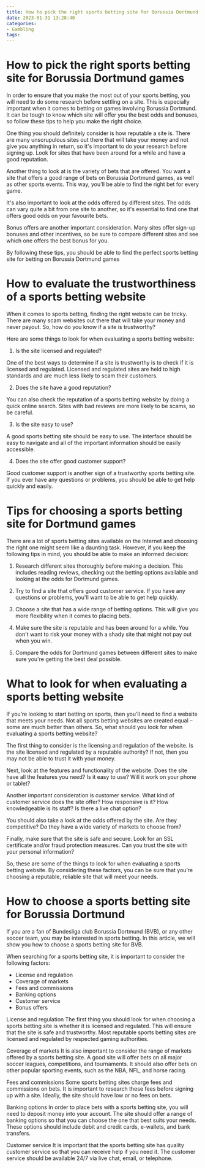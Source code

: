 ```yaml
---
title: How to pick the right sports betting site for Borussia Dortmund games 
date: 2023-01-31 13:28:40
categories:
- Gambling
tags:
---
```



#  How to pick the right sports betting site for Borussia Dortmund games 

In order to ensure that you make the most out of your sports betting, you will need to do some research before settling on a site. This is especially important when it comes to betting on games involving Borussia Dortmund. It can be tough to know which site will offer you the best odds and bonuses, so follow these tips to help you make the right choice.

One thing you should definitely consider is how reputable a site is. There are many unscrupulous sites out there that will take your money and not give you anything in return, so it's important to do your research before signing up. Look for sites that have been around for a while and have a good reputation.

Another thing to look at is the variety of bets that are offered. You want a site that offers a good range of bets on Borussia Dortmund games, as well as other sports events. This way, you'll be able to find the right bet for every game.

It's also important to look at the odds offered by different sites. The odds can vary quite a bit from one site to another, so it's essential to find one that offers good odds on your favourite bets.

Bonus offers are another important consideration. Many sites offer sign-up bonuses and other incentives, so be sure to compare different sites and see which one offers the best bonus for you.

By following these tips, you should be able to find the perfect sports betting site for betting on Borussia Dortmund games

#  How to evaluate the trustworthiness of a sports betting website 

When it comes to sports betting, finding the right website can be tricky. There are many scam websites out there that will take your money and never payout. So, how do you know if a site is trustworthy?

Here are some things to look for when evaluating a sports betting website:

1. Is the site licensed and regulated?

One of the best ways to determine if a site is trustworthy is to check if it is licensed and regulated. Licensed and regulated sites are held to high standards and are much less likely to scam their customers.

2. Does the site have a good reputation?

You can also check the reputation of a sports betting website by doing a quick online search. Sites with bad reviews are more likely to be scams, so be careful.

3. Is the site easy to use?

A good sports betting site should be easy to use. The interface should be easy to navigate and all of the important information should be easily accessible.

4. Does the site offer good customer support?

Good customer support is another sign of a trustworthy sports betting site. If you ever have any questions or problems, you should be able to get help quickly and easily.

#  Tips for choosing a sports betting site for Dortmund games 

There are a lot of sports betting sites available on the Internet and choosing the right one might seem like a daunting task. However, if you keep the following tips in mind, you should be able to make an informed decision:

1. Research different sites thoroughly before making a decision. This includes reading reviews, checking out the betting options available and looking at the odds for Dortmund games.

2. Try to find a site that offers good customer service. If you have any questions or problems, you'll want to be able to get help quickly.

3. Choose a site that has a wide range of betting options. This will give you more flexibility when it comes to placing bets.

4. Make sure the site is reputable and has been around for a while. You don't want to risk your money with a shady site that might not pay out when you win.

5. Compare the odds for Dortmund games between different sites to make sure you're getting the best deal possible.

#  What to look for when evaluating a sports betting website 

If you’re looking to start betting on sports, then you’ll need to find a website that meets your needs. Not all sports betting websites are created equal – some are much better than others. So, what should you look for when evaluating a sports betting website?

The first thing to consider is the licensing and regulation of the website. Is the site licensed and regulated by a reputable authority? If not, then you may not be able to trust it with your money.

Next, look at the features and functionality of the website. Does the site have all the features you need? Is it easy to use? Will it work on your phone or tablet?

Another important consideration is customer service. What kind of customer service does the site offer? How responsive is it? How knowledgeable is its staff? Is there a live chat option?

You should also take a look at the odds offered by the site. Are they competitive? Do they have a wide variety of markets to choose from?

Finally, make sure that the site is safe and secure. Look for an SSL certificate and/or fraud protection measures. Can you trust the site with your personal information?

So, these are some of the things to look for when evaluating a sports betting website. By considering these factors, you can be sure that you’re choosing a reputable, reliable site that will meet your needs.

#  How to choose a sports betting site for Borussia Dortmund

If you are a fan of Bundesliga club Borussia Dortmund (BVB), or any other soccer team, you may be interested in sports betting. In this article, we will show you how to choose a sports betting site for BVB.

When searching for a sports betting site, it is important to consider the following factors:

- License and regulation
- Coverage of markets
- Fees and commissions
- Banking options
- Customer service
- Bonus offers

License and regulation
The first thing you should look for when choosing a sports betting site is whether it is licensed and regulated. This will ensure that the site is safe and trustworthy. Most reputable sports betting sites are licensed and regulated by respected gaming authorities.

Coverage of markets
It is also important to consider the range of markets offered by a sports betting site. A good site will offer bets on all major soccer leagues, competitions, and tournaments. It should also offer bets on other popular sporting events, such as the NBA, NFL, and horse racing.

Fees and commissions
Some sports betting sites charge fees and commissions on bets. It is important to research these fees before signing up with a site. Ideally, the site should have low or no fees on bets.

Banking options
In order to place bets with a sports betting site, you will need to deposit money into your account. The site should offer a range of banking options so that you can choose the one that best suits your needs. These options should include debit and credit cards, e-wallets, and bank transfers.

Customer service
It is important that the sports betting site has quality customer service so that you can receive help if you need it. The customer service should be available 24/7 via live chat, email, or telephone.